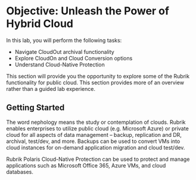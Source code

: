 # Objective: Unleash the Power of Hybrid Cloud

In this lab, you will perform the following tasks:

* Navigate CloudOut archival functionality
* Explore CloudOn and Cloud Conversion options
* Understand Cloud-Native Protection

This section will provide you the opportunity to explore some of the Rubrik functionality for public cloud. This section provides more of an overview rather than a guided lab experience. 

## **Getting Started**

The word nephology means the study or contemplation of clouds. Rubrik enables enterprises to utilize public cloud \(e.g. Microsoft Azure\) or private cloud for all aspects of data management – backup, replication and DR, archival, test/dev, and more. Backups can be used to convert VMs into cloud instances for on-demand application migration and cloud test/dev. 

Rubrik Polaris Cloud-Native Protection can be used to protect and manage applications such as Microsoft Office 365, Azure VMs, and cloud databases.

